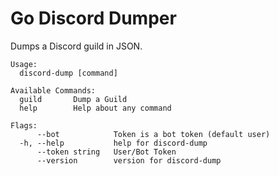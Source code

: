 # Go Discord Dumper

Dumps a Discord guild in JSON.

```
Usage:
  discord-dump [command]

Available Commands:
  guild       Dump a Guild
  help        Help about any command

Flags:
      --bot            Token is a bot token (default user)
  -h, --help           help for discord-dump
      --token string   User/Bot Token
      --version        version for discord-dump
```
